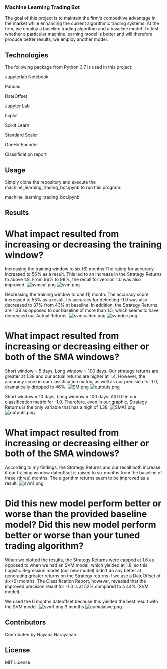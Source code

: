 ### Machine Learning Trading Bot 
The goal of this project is to maintain the firm's competitive advantage in the market while enhancing the current algorithmic trading systems. At the firm, we employ a baseline trading algorithm and a baseline model. To test whether a particular machine learning model is better and will therefore produce better results, we employ another model.

## Technologies
The following package from Python 3.7 is used in this project:

Jupyterlab Notebook

Pandas 

DateOffset

Jupyter Lab

hvplot

Scikit Learn 

Standard Scaler

OneHotEncoder

Classification report 

## Usage
Simply clone the repository and execute the  machine_learning_trading_bot.ipynb to run this program:

 machine_learning_trading_bot.ipynb

## Results
# What impact resulted from increasing or decreasing the training window?
Increasing the training window to six (6) months:The rating for accuracy increased to 56% as a result. This led to an increase in the Strategy Returns to above 1.8. From 96% to 98%, the recall for version 1.0 was also improved.
![svmcal.png](Images/svmcal.png)
![svm.png](Images/svm.png)

Decreasing the training window to one (1) month: The accuracy score increased to 55% as a result. Its accuracy for detecting -1.0 was also decreased to 37% from 43% at baseline. In addition, the Strategy Returns are 1.38 as opposed to our baseline of more than 1.5, which seems to have decreased our Actual Returns.
![svmcaldec.png](Images/svmcaldec.png)
![svmdec.png](Images/svmdec.png)

# What impact resulted from increasing or decreasing either or both of the SMA windows?
Short window = 5 days, Long window = 100 days: Our strategy returns are greater at 1.38 and our actual returns are higher at 1.4. However, the accuracy score in our classification matrix, as well as our precision for 1.0, dramatically dropped to 46%.
![SM.png](Images/SM.png)
![outputs.png](Images/outputs.png)

Short window = 10 days, Long window = 100 days: All 0.0 in our classification matrix for -1.0. Therefore, even in our graphic, Strategy Returns is the only variable that has a high of 1.38.
![SMA1.png](Images/SMA1.png)
![outputs.png](Images/outputs.png)


# What impact resulted from increasing or decreasing either or both of the SMA windows?
According to my findings, the Strategy Returns and our recall both increase if our training window dateoffset is raised to six months from the baseline of three (three) months. The algorithm returns seem to be improved as a result.
![svm1.png](Images/svm1.png)

# Did this new model perform better or worse than the provided baseline model? Did this new model perform better or worse than your tuned trading algorithm?
When we plotted the results, the Strategy Returns were capped at 1.6 as opposed to when we had an SVM model, which yielded at 1.8, so this Logistic Regression model (our new model) didn't do any better at generating greater returns on the Strategy returns if we use a DateOffset of six (6) months. The Classification Report, however, revealed that the improved precision result for -1.0 is at 52% compared to a 44% (SVM model).

We used the 6 months dateoffset because this yielded the best result with the SVM model.
![svm1.png](Images/svm1.png)
3 months
![cumulative.png](Images/cumulative.png)
## Contributors
Contributed by Nayana Narayanan.

## License
MIT License